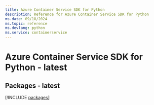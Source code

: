 ```yaml
---
title: Azure Container Service SDK for Python
description: Reference for Azure Container Service SDK for Python
ms.date: 09/18/2024
ms.topic: reference
ms.devlang: python
ms.service: containerservice
---
```

# Azure Container Service SDK for Python - latest
## Packages - latest
[!INCLUDE [packages](container-service-index.md)]